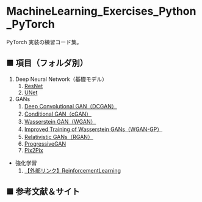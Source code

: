 # MachineLearning_Exercises_Python_PyTorch
PyTorch 実装の練習コード集。<br>

<!--
## ■ 動作環境

- Mac OS / ubuntu server
- Python : 3.6
- Anaconda : 5.0.1
- PyTorch : 1.0.0, 1.0.1, 1.1.0
- scikit-learn : 0.20.2
-->

<!--
### ◎ 検証用データセット

- MNIST
- CIFAR-10
- xxx
-->

## ■ 項目（フォルダ別）

1. Deep Neural Network（基礎モデル）
    1. [ResNet](https://github.com/Yagami360/MachineLearning_Exercises_Python_PyTorch/tree/master/ResNet_PyTorch)
    1. [UNet](https://github.com/Yagami360/MachineLearning_Exercises_Python_PyTorch/tree/master/UNet_PyTorch)
1. GANs
    1. [Deep Convolutional GAN（DCGAN）](https://github.com/Yagami360/MachineLearning_Exercises_Python_PyTorch/tree/master/GAN_DCGAN_PyTorch)
    1. [Conditional GAN（cGAN）](https://github.com/Yagami360/MachineLearning_Exercises_Python_PyTorch/tree/master/GAN_cGAN_PyTorch)
    1. [Wasserstein GAN（WGAN）](https://github.com/Yagami360/MachineLearning_Exercises_Python_PyTorch/tree/master/GAN_WGAN_PyTorch)
    1. [Improved Training of Wasserstein GANs（WGAN-GP）](https://github.com/Yagami360/MachineLearning_Exercises_Python_PyTorch/tree/master/GAN_WGAN-GP_PyTorch)
    1. [Relativistic GANs（RGAN）](https://github.com/Yagami360/MachineLearning_Exercises_Python_PyTorch/tree/master/GAN_RGAN_PyTorch)
    1. [ProgressiveGAN](https://github.com/Yagami360/MachineLearning_Exercises_Python_PyTorch/tree/master/GAN_PGGAN_PyTorch)
    1. [Pix2Pix](https://github.com/Yagami360/MachineLearning_Exercises_Python_PyTorch/tree/master/Pix2Pix_PyTorch)
- 強化学習
    1. [【外部リンク】ReinforcementLearning](https://github.com/Yagami360/ReinforcementLearning_Exercises)

## ■ 参考文献＆サイト
